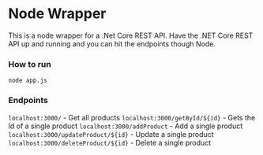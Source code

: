 # Node Wrapper

This is a node wrapper for a .Net Core REST API. Have the .NET Core REST API up and running and you can hit the endpoints though Node.

### How to run
`node app.js`

### Endpoints

`localhost:3000/` - Get all products
`localhost:3000/getById/${id}` - Gets the Id of a single product
`localhost:3000/addProduct` - Add a single product
`localhost:3000/updateProduct/${id}` - Update a single product
`localhost:3000/deleteProduct/${id}` - Delete a single product
